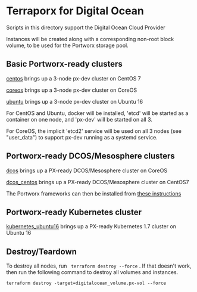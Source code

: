 # Terraporx for Digital Ocean

Scripts in this directory support the Digital Ocean Cloud Provider

Instances will be created along with a corresponding non-root block volume,
to be used for the Portworx storage pool.

## Basic Portworx-ready clusters
[centos](https://github.com/portworx/terraporx/tree/master/digital_ocean/centos) brings up a 3-node px-dev cluster on CentOS 7

[coreos](https://github.com/portworx/terraporx/tree/master/digital_ocean/coreos) brings up a 3-node px-dev cluster on CoreOS

[ubuntu](https://github.com/portworx/terraporx/tree/master/digital_ocean/ubuntu16) brings up a 3-node px-dev cluster on Ubuntu 16

For CentOS and Ubuntu, docker will be installed, 'etcd' will be started as a container on one node, and 'px-dev' will be started on all 3.

For CoreOS, the implicit 'etcd2' service will be used on all 3 nodes (see "user_data") to support px-dev running as a systemd service.

## Portworx-ready DCOS/Mesosphere clusters
[dcos](https://github.com/portworx/terraporx/tree/master/digital_ocean/dcos) brings up a PX-ready DCOS/Mesosphere cluster on CoreOS

[dcos_centos](https://github.com/portworx/terraporx/tree/master/digital_ocean/dcos_centos) brings up a PX-ready DCOS/Mesosphere cluster on CentOS7

The Portworx frameworks can then be installed from [these instructions](https://docs.portworx.com/scheduler/mesosphere-dcos/install.html)

## Portworx-ready Kubernetes cluster
[kubernetes_ubuntu16](https://github.com/portworx/terraporx/tree/master/digital_ocean/kubernetes_ubuntu16) brings up a PX-ready Kubernetes 1.7 cluster on Ubuntu 16

## Destroy/Teardown

To destroy all nodes, run ` terraform destroy --force` .
If that doesn't work, then run the following command to destroy
all volumes and instances.

```
terraform destroy -target=digitalocean_volume.px-vol --force
```
